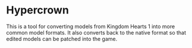 # Hypercrown
This is a tool for converting models from Kingdom Hearts 1 into more common model formats. It also converts back to the native format so that edited models can be patched into the game.
